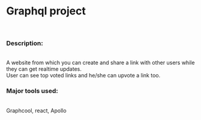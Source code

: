 <h1>Graphql project</h1>
<br/>
<h3>Description:</h3>
<br/>
A website from which you can create and share a link with other users while they can get realtime updates.
<br/>
User can see top voted links and he/she can upvote a link too. 
<h3>Major tools used:</h3>
<br/>
Graphcool, react, Apollo

